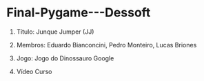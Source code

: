 # Final-Pygame---Dessoft

1. Título: Junque Jumper (JJ)

2. Membros: Eduardo Bianconcini, Pedro Monteiro, Lucas Briones

3. Jogo: Jogo do Dinossauro Google

4. Vídeo Curso

